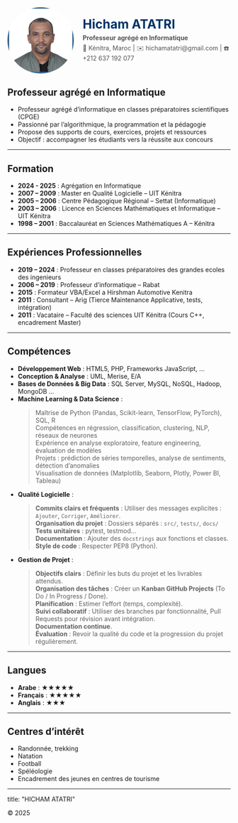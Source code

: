 <style>
.profile {
  display: flex;
  align-items: center;
  margin-bottom: 20px;
}
.profile img {
  border-radius: 50%;
  width: 150px;
  margin-right: 20px;
}
.profile-info h1 {
  margin: 0;
  font-size: 28px;
  color: #003366;
}
.profile-info p {
  margin: 5px 0;
  color: #555;
}
</style>

<div class="profile">
  <img src="Hicham ATATRI.png" alt="Photo de profil">
  <div class="profile-info">
    <h1>Hicham ATATRI</h1>
    <p><b>Professeur agrégé en Informatique</b></p>
    <p>📍 Kénitra, Maroc | ✉️ hichamatatri@gmail.com | ☎️ +212 637 192 077</p>
  </div>
</div>

## Professeur agrégé en Informatique   
- Professeur agrégé d’informatique en classes préparatoires scientifiques (CPGE)
- Passionné par l’algorithmique, la programmation et la pédagogie
- Propose des supports de cours, exercices, projets et ressources
- Objectif : accompagner les étudiants vers la réussite aux concours  
  
---

## Formation

- **2024 - 2025** : Agrégation en Informatique   
- **2007 – 2009** : Master en Qualité Logicielle – UIT Kénitra  
- **2005 – 2006** : Centre Pédagogique Régional – Settat (Informatique)  
- **2003 – 2006** : Licence en Sciences Mathématiques et Informatique – UIT Kénitra  
- **1998 – 2001** : Baccalauréat en Sciences Mathématiques A – Kénitra  

---

## Expériences Professionnelles

- **2019 – 2024** : Professeur en classes préparatoires des grandes ecoles des ingenieurs   
- **2006 – 2019** : Professeur d’informatique – Rabat  
- **2015** : Formateur VBA/Excel a Hirshman Automotive Kenitra  
- **2011** : Consultant – Arig (Tierce Maintenance Applicative, tests, intégration)  
- **2011** : Vacataire – Faculté des sciences UIT Kénitra (Cours C++, encadrement Master)  

---

## Compétences

- **Développement Web** : HTML5, PHP, Frameworks JavaScript, ... 
- **Conception & Analyse** : UML, Merise, E/A  
- **Bases de Données & Big Data** : SQL Server, MySQL, NoSQL, Hadoop, MongoDB ...  
- **Machine Learning & Data Science** :
  > Maîtrise de Python (Pandas, Scikit-learn, TensorFlow, PyTorch), SQL, R  
  > Compétences en régression, classification, clustering, NLP, réseaux de neurones  
  > Expérience en analyse exploratoire, feature engineering, évaluation de modèles  
  > Projets : prédiction de séries temporelles, analyse de sentiments, détection d’anomalies  
  > Visualisation de données (Matplotlib, Seaborn, Plotly, Power BI, Tableau)    
- **Qualité Logicielle** :  
  > **Commits clairs et fréquents**  : Utiliser des messages explicites : `Ajouter`, `Corriger`, `Améliorer`.  
  > **Organisation du projet** : Dossiers séparés : `src/`, `tests/`, `docs/`  
  > **Tests unitaires**  : pytest, testmod...  
  > **Documentation**  : Ajouter des `docstrings` aux fonctions et classes.  
  > **Style de code**  : Respecter PEP8 (Python).  
- **Gestion de Projet** :  
  > **Objectifs clairs**  : Définir les buts du projet et les livrables attendus.  
  > **Organisation des tâches**  : Créer un **Kanban GitHub Projects** (To Do / In Progress / Done).  
  > **Planification**  : Estimer l’effort (temps, complexité).  
  > **Suivi collaboratif**  : Utiliser des branches par fonctionnalité, Pull Requests pour révision avant intégration.  
  > **Documentation continue**.  
  > **Évaluation**  : Revoir la qualité du code et la progression du projet régulièrement.   

---

## Langues 

- **Arabe** : ★★★★★  
- **Français** : ★★★★★  
- **Anglais** : ★★★  

---

## Centres d’intérêt

- Randonnée, trekking  
- Natation  
- Football  
- Spéléologie  
- Encadrement des jeunes en centres de tourisme  

---
title: "HICHAM ATATRI"

© 2025
